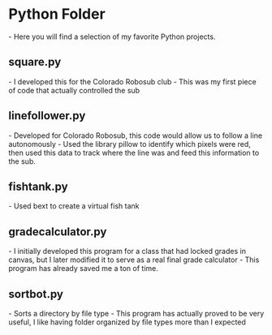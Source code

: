 <h1>Python Folder</h1>
- Here you will find a selection of my favorite Python projects.

<h2>square.py</h2>
- I developed this for the Colorado Robosub club
- This was my first piece of code that actually controlled the sub

<h2>linefollower.py</h2>
- Developed for Colorado Robosub, this code would allow us to follow a line autonomously
- Used the library pillow to identify which pixels were red, then used this data to track where the line was and feed this information to the sub.

<h2>fishtank.py</h2>
- Used bext to create a virtual fish tank

<h2>gradecalculator.py</h2>
- I initially developed this program for a class that had locked grades in canvas, but I later modified it to serve as a real final grade calculator
- This program has already saved me a ton of time.

<h2>sortbot.py</h2>
- Sorts a directory by file type
- This program has actually proved to be very useful, I like having folder organized by file types more than I expected
